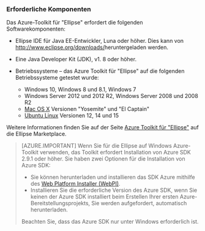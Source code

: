 ### <a name="prerequisites"></a>Erforderliche Komponenten

Das Azure-Toolkit für "Ellipse" erfordert die folgenden Softwarekomponenten:

* Ellipse IDE für Java EE-Entwickler, Luna oder höher. Dies kann von <http://www.eclipse.org/downloads/>heruntergeladen werden.

* Eine Java Developer Kit (JDK), v1. 8 oder höher. 

* Betriebssysteme – das Azure Toolkit für "Ellipse" auf die folgenden Betriebssysteme getestet wurde:

    * Windows 10, Windows 8 und 8.1, Windows 7
    * Windows Server 2012 und 2012 R2, Windows Server 2008 und 2008 R2
    * [Mac OS X](http://www.apple.com/osx) Versionen "Yosemite" und "El Captain"
    * [Ubuntu Linux](http://www.ubuntu.com) Versionen 12, 14 und 15

Weitere Informationen finden Sie auf der Seite [Azure Toolkit für "Ellipse"](http://marketplace.eclipse.org/content/azure-toolkit-eclipse) auf die Ellipse Marketplace.

> [AZURE.IMPORTANT] Wenn Sie für die Ellipse auf Windows Azure-Toolkit verwenden, das Toolkit erfordert Installation von Azure SDK 2.9.1 oder höher. Sie haben zwei Optionen für die Installation von Azure SDK:
> 
> * Sie können herunterladen und installieren das SDK Azure mithilfe des [Web Platform Installer (WebPI)](http://go.microsoft.com/fwlink/?LinkID=252838).
> * Installieren Sie die erforderliche Version des Azure SDK, wenn Sie keinen der Azure SDK installiert beim Erstellen Ihrer ersten Azure-Bereitstellungsprojekts, Sie werden aufgefordert, automatisch herunterladen.
> 
> Beachten Sie, dass das Azure SDK nur unter Windows erforderlich ist.
